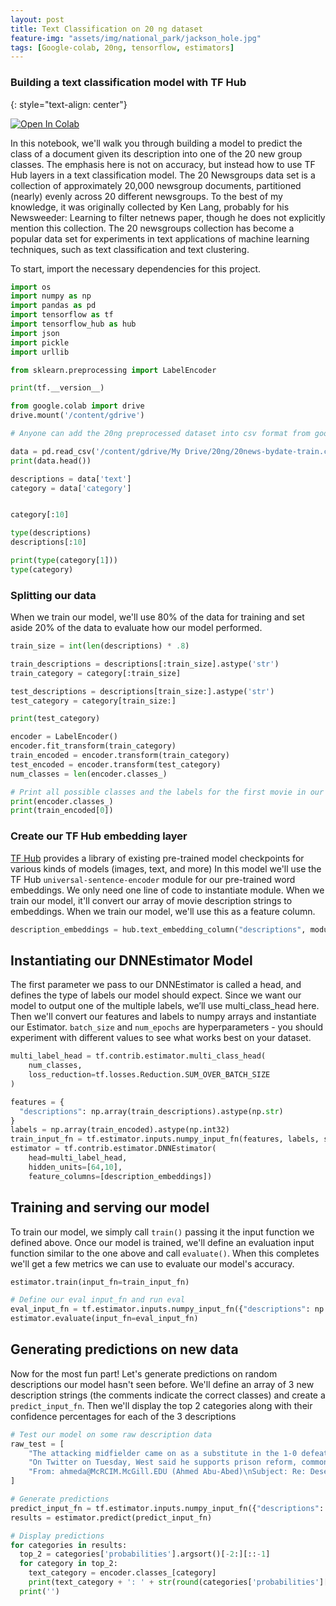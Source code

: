 ```yaml
---
layout: post
title: Text Classification on 20 ng dataset
feature-img: "assets/img/national_park/jackson_hole.jpg"
tags: [Google-colab, 20ng, tensorflow, estimators]
---
```

### Building a text classification model with TF Hub
{: style="text-align: center"}

<a href="https://colab.research.google.com/github/shranith/ML-notebooks/blob/master/text_classification_20ng.ipynb" target="_parent"><img src="https://colab.research.google.com/assets/colab-badge.svg" alt="Open In Colab"/></a>

In this notebook, we'll walk
you through building a model to predict the class of a document given its
description into one of the 20 new group classes. The emphasis here is not on
accuracy, but instead how to use TF Hub layers in a text classification model.
The 20 Newsgroups data set is a collection of approximately 20,000 newsgroup
documents, partitioned (nearly) evenly across 20 different newsgroups. To the
best of my knowledge, it was originally collected by Ken Lang, probably for his
Newsweeder: Learning to filter netnews paper, though he does not explicitly
mention this collection. The 20 newsgroups collection has become a popular data
set for experiments in text applications of machine learning techniques, such as
text classification and text clustering.

To start, import the necessary
dependencies for this project.

```python
import os
import numpy as np
import pandas as pd
import tensorflow as tf
import tensorflow_hub as hub
import json
import pickle
import urllib

from sklearn.preprocessing import LabelEncoder

print(tf.__version__)
```

```python
from google.colab import drive
drive.mount('/content/gdrive')
```

```python
# Anyone can add the 20ng preprocessed dataset into csv format from google drive here https://drive.google.com/drive/folders/1xaQS8KsGWu7eQSZVcVYkNjFmmTaSXgpr?usp=sharing

data = pd.read_csv('/content/gdrive/My Drive/20ng/20news-bydate-train.csv')
print(data.head())

descriptions = data['text']
category = data['category']


category[:10]

```

```python
type(descriptions)
descriptions[:10]

print(type(category[1]))
type(category)

```

### Splitting our data
When we train our model, we'll use 80% of the data for
training and set aside 20% of the data to evaluate how our model performed.

```python
train_size = int(len(descriptions) * .8)

train_descriptions = descriptions[:train_size].astype('str')
train_category = category[:train_size]

test_descriptions = descriptions[train_size:].astype('str')
test_category = category[train_size:]
```

```python
print(test_category)
```

```python
encoder = LabelEncoder()
encoder.fit_transform(train_category)
train_encoded = encoder.transform(train_category)
test_encoded = encoder.transform(test_category)
num_classes = len(encoder.classes_)

# Print all possible classes and the labels for the first movie in our training dataset
print(encoder.classes_)
print(train_encoded[0])
```

### Create our TF Hub embedding layer
[TF Hub]() provides a library of existing
pre-trained model checkpoints for various kinds of models (images, text, and
more) In this model we'll use the TF Hub `universal-sentence-encoder` module for
our pre-trained word embeddings. We only need one line of code to instantiate
module. When we train our model, it'll convert our array of movie description
strings to embeddings. When we train our model, we'll use this as a feature
column.

```python
description_embeddings = hub.text_embedding_column("descriptions", module_spec="https://tfhub.dev/google/universal-sentence-encoder/3", trainable=False)

```

## Instantiating our DNNEstimator Model
The first parameter we pass to our
DNNEstimator is called a head, and defines the type of labels our model should
expect. Since we want our model to output one of the multiple labels, we’ll use
multi_class_head here. Then we'll convert our features and labels to numpy
arrays and instantiate our Estimator. `batch_size` and `num_epochs` are
hyperparameters - you should experiment with different values to see what works
best on your dataset.

```python
multi_label_head = tf.contrib.estimator.multi_class_head(
    num_classes,
    loss_reduction=tf.losses.Reduction.SUM_OVER_BATCH_SIZE
)
```

```python
features = {
  "descriptions": np.array(train_descriptions).astype(np.str)
}
labels = np.array(train_encoded).astype(np.int32)
train_input_fn = tf.estimator.inputs.numpy_input_fn(features, labels, shuffle=True, batch_size=32, num_epochs=25)
estimator = tf.contrib.estimator.DNNEstimator(
    head=multi_label_head,
    hidden_units=[64,10],
    feature_columns=[description_embeddings])
```

## Training and serving our model 
To train our model, we simply call `train()`
passing it the input function we defined above. Once our model is trained, we'll
define an evaluation input function similar to the one above and call
`evaluate()`. When this completes we'll get a few metrics we can use to evaluate
our model's accuracy.

```python
estimator.train(input_fn=train_input_fn)
```

```python
# Define our eval input_fn and run eval
eval_input_fn = tf.estimator.inputs.numpy_input_fn({"descriptions": np.array(test_descriptions).astype(np.str)}, test_encoded.astype(np.int32), shuffle=False)
estimator.evaluate(input_fn=eval_input_fn)
```

## Generating predictions on new data
Now for the most fun part! Let's generate
predictions on random descriptions our model hasn't seen before. We'll define an
array of 3 new description strings (the comments indicate the correct classes)
and create a `predict_input_fn`. Then we'll display the top 2 categories along
with their confidence percentages for each of the 3 descriptions

```python
# Test our model on some raw description data
raw_test = [
    "The attacking midfielder came on as a substitute in the 1-0 defeat to Pep Guardiola's side having not played since September's Carabao Cup win against Watford because of a hamstring injury.", # sports
    "On Twitter on Tuesday, West said he supports prison reform, common-sense gun laws and compassion for people seeking asylum, then denied that he had designed a logo for a branding exercise known as “Blexit,” which urges African Americans to leave the Democratic party. The concept, originated by Owens, claimed that West had designed the group’s merchandise.", # Politics
    "From: ahmeda@McRCIM.McGill.EDU (Ahmed Abu-Abed)\nSubject: Re: Desertification of the Negev\nOriginator: ahmeda@ice.mcrcim.mcgill.edu\nNntp-Posting-Host: ice.mcrcim.mcgill.edu\nOrganization: McGill Research Centre for  Intelligent Machines\nLines: 23\n\n\nIn article <1993Apr26.021105.25642@cs.brown.edu>, dzk@cs.brown.edu (Danny Keren) writes:\n|> This is nonsense. I lived in the Negev for many years and I can say\n|> for sure that no Beduins were \"moved\" or harmed in any way. On the\n|> contrary, their standard of living has climbed sharply; many of them\n|> now live in rather nice, permanent houses, and own cars. There are\n|> quite a few Beduin students in the Ben-Gurion university. There are\n|> good, friendly relations between them and the rest of the population.\n|> \n|> All the Beduins I met would be rather surprised to read Mr. Davidson's\n|> poster, I have to say.\n|> \n|> -Danny Keren.\n|> \n\nIt is nonsense, Danny, if you can refute it with proof. If you are citing your\nexperience then you should have been there in the 1940's (the article is\ncomparing the condition then with that now).\n\nOtherwise, it is you who is trying to change the facts.\n\n-Ahmed.\n", # politics.middleeast
]


```

```python
# Generate predictions
predict_input_fn = tf.estimator.inputs.numpy_input_fn({"descriptions": np.array(raw_test).astype(np.str)}, shuffle=False)
results = estimator.predict(predict_input_fn)
```

```python
# Display predictions
for categories in results:
  top_2 = categories['probabilities'].argsort()[-2:][::-1]
  for category in top_2:
    text_category = encoder.classes_[category]
    print(text_category + ': ' + str(round(categories['probabilities'][category] * 100, 2)) + '%')
  print('')
```
